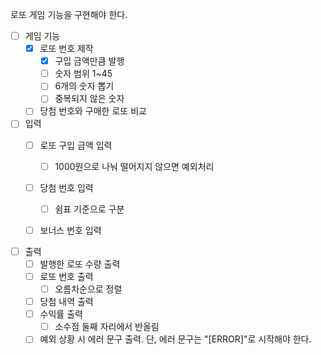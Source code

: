로또 게임 기능을 구현해야 한다.

- [ ] 게임 기능
    - [x] 로또 번호 제작
      - [x] 구입 금액만큼 발행
      - [ ] 숫자 범위 1~45
      - [ ] 6개의 숫자 뽑기
      - [ ] 중복되지 않은 숫자
    - [ ] 당첨 번호와 구매한 로또 비교

- [ ] 입력
    - [ ] 로또 구입 금액 입력
        - [ ] 1000원으로 나눠 떨어지지 않으면 예외처리
    - [ ] 당첨 번호 입력
        - [ ] 쉼표 기준으로 구분
    - [ ] 보너스 번호 입력


- [ ] 출력
    - [ ] 발행한 로또 수량 출력
    - [ ] 로또 번호 출력
        - [ ] 오름차순으로 정렬
    - [ ] 당첨 내역 출력
    - [ ] 수익률 출력
        - [ ] 소수점 둘째 자리에서 반올림
    - [ ] 예외 상황 시 에러 문구 출력. 단, 에러 문구는 "[ERROR]"로 시작해야 한다.